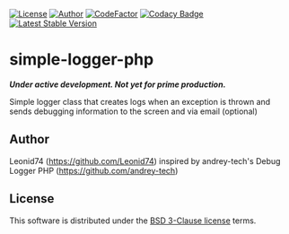 [![License](https://img.shields.io/badge/license-BSD-blue.svg?maxAge=43200)](./LICENSE)
[![Author](https://img.shields.io/badge/Author-Leonid74-blue.svg)](https://github.com/Leonid74)
[![CodeFactor](https://www.codefactor.io/repository/github/leonid74/simple-logger-php/badge)](https://www.codefactor.io/repository/github/leonid74/simple-logger-php)
[![Codacy Badge](https://app.codacy.com/project/badge/Grade/fe9dd41d7b4c44d280eabc8b80850199)](https://www.codacy.com/gh/Leonid74/simple-logger-php/dashboard)
[![Latest Stable Version](https://img.shields.io/github/v/release/Leonid74/simple-logger-php)](https://github.com/Leonid74/simple-logger-php/releases/latest)

# simple-logger-php
***Under active development. Not yet for prime production.***

Simple logger class that creates logs when an exception is thrown and sends debugging information to the screen and via email (optional)

## Author
Leonid74 (https://github.com/Leonid74)
inspired by andrey-tech's Debug Logger PHP (https://github.com/andrey-tech)

## License
This software is distributed under the [BSD 3-Clause license](./LICENSE) terms.
